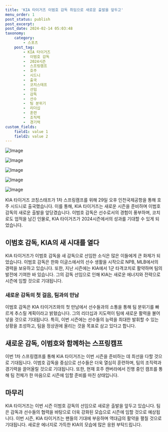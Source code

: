 ```yaml
---
title: 'KIA 타이거즈 이범호 감독 취임으로 새로운 출발을 앞두고'
menu_order: 1
post_status: publish
post_excerpt: 
post_date: 2024-02-14 05:03:48
taxonomy:
    category:
        - 스포츠
    post_tag:
        - KIA 타이거즈
        -  이범호 감독
        -  2024시즌
        -  스프링캠프
        -  호주
        -  시드니
        -  출국
        -  코치스태프
        -  선임
        -  감독
        -  선수
        -  팀 분위기
        -  리더십
        -  훈련
        -  조직력
        -  경기력
custom_fields:
    field1: value 1
    field2: value 2
---
```


![Image](https://imgnews.pstatic.net/image/311/2024/02/13/0001690919_001_20240213104101301.jpg?type=w647)

![Image](https://imgnews.pstatic.net/image/311/2024/02/13/0001690919_002_20240213104101353.jpg?type=w647)

![Image](https://imgnews.pstatic.net/image/311/2024/02/13/0001690919_003_20240213104101397.jpg?type=w647)

![Image](https://imgnews.pstatic.net/image/311/2024/02/13/0001690919_004_20240213104101433.jpg?type=w647)

![Image](https://imgnews.pstatic.net/image/311/2024/02/13/0001690919_005_20240213104101483.jpg?type=w647)

KIA 타이거즈 코칭스태프가 1차 스프링캠프를 위해 29일 오후 인천국제공항을 통해 호주 시드니로 출국했습니다. 이를 통해, KIA 타이거즈는 새로운 시즌을 준비하며 이범호 감독의 새로운 출발을 앞당겼습니다. 이범호 감독은 선수로서의 경험이 풍부하며, 코치로도 업적을 남긴 인물로, KIA 타이거즈가 2024시즌에서의 성과를 기대할 수 있게 되었습니다.
## 이범호 감독, KIA의 새 시대를 열다
KIA 타이거즈가 이범호 감독을 새 감독으로 선임한 소식은 많은 이들에게 큰 화제가 되었습니다. 이범호 감독은 한화 이글스에서의 선수 생활을 시작으로 NPB, MLB에서의 경력을 보유하고 있습니다. 또한, 지난 시즌에는 KIA에서 1군 타격코치로 활약하며 팀의 발전에 기여한 바 있습니다. 그의 감독 선임으로 인해 KIA는 새로운 에너지와 전략으로 시즌에 임할 것으로 기대됩니다.
### 새로운 감독의 첫 걸음, 팀과의 만남
이범호 감독은 KIA 타이거즈와의 첫 만남에서 선수들과의 소통을 통해 팀 분위기를 빠르게 추스릴 계획이라고 밝혔습니다. 그의 리더십과 지도력이 팀에 새로운 활력을 불어넣을 것으로 기대됩니다. 특히, 이번 시즌에는 선수들의 능력을 최대한 발휘할 수 있는 상황을 조성하고, 팀을 정상권에 올리는 것을 목표로 삼고 있다고 합니다.
## 새로운 감독, 이범호와 함께하는 스프링캠프
이번 1차 스프링캠프를 통해 KIA 타이거즈는 이번 시즌을 준비하는 데 최선을 다할 것으로 기대됩니다. 이범호 감독을 중심으로 선수들은 더욱 열심히 훈련하며, 팀의 조직력과 경기력을 끌어올릴 것으로 기대됩니다. 또한, 현재 호주 캔버라에서 진행 중인 캠프를 통해 팀 전체가 한 마음으로 시즌에 임할 준비를 마친 상태입니다.
## 마무리
KIA 타이거즈는 이번 시즌 이범호 감독의 선임으로 새로운 출발을 앞두고 있습니다. 팀은 감독과 선수들의 협력을 바탕으로 더욱 강화된 모습으로 시즌에 임할 것으로 예상됩니다. 이번 시즌, KIA 타이거즈는 팬들의 기대에 부응하며 역대급의 활약을 펼칠 것으로 기대됩니다. 새로운 에너지로 가득한 KIA의 모습에 많은 응원 부탁드립니다.
